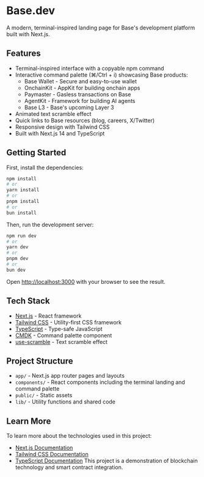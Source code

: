 # Base.dev

A modern, terminal-inspired landing page for Base's development platform built with Next.js.

## Features

- Terminal-inspired interface with a copyable npm command
- Interactive command palette (⌘/Ctrl + i) showcasing Base products:
  - Base Wallet - Secure and easy-to-use wallet
  - OnchainKit - AppKit for building onchain apps
  - Paymaster - Gasless transactions on Base
  - AgentKit - Framework for building AI agents
  - Base L3 - Base's upcoming Layer 3
- Animated text scramble effect
- Quick links to Base resources (blog, careers, X/Twitter)
- Responsive design with Tailwind CSS
- Built with Next.js 14 and TypeScript

## Getting Started

First, install the dependencies:

```bash
npm install
# or
yarn install
# or
pnpm install
# or
bun install
```

Then, run the development server:

```bash
npm run dev
# or
yarn dev
# or
pnpm dev
# or
bun dev
```

Open [http://localhost:3000](http://localhost:3000) with your browser to see the result.

## Tech Stack

- [Next.js](https://nextjs.org) - React framework
- [Tailwind CSS](https://tailwindcss.com) - Utility-first CSS framework
- [TypeScript](https://www.typescriptlang.org) - Type-safe JavaScript
- [CMDK](https://cmdk.paco.me) - Command palette component
- [use-scramble](https://www.npmjs.com/package/use-scramble) - Text scramble effect

## Project Structure

- `app/` - Next.js app router pages and layouts
- `components/` - React components including the terminal landing and command palette
- `public/` - Static assets
- `lib/` - Utility functions and shared code

## Learn More

To learn more about the technologies used in this project:

- [Next.js Documentation](https://nextjs.org/docs)
- [Tailwind CSS Documentation](https://tailwindcss.com/docs)
- [TypeScript Documentation](https://www.typescriptlang.org/docs)
This project is a demonstration of blockchain technology and smart contract integration.